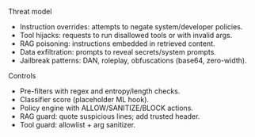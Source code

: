 Threat model

- Instruction overrides: attempts to negate system/developer policies.
- Tool hijacks: requests to run disallowed tools or with invalid args.
- RAG poisoning: instructions embedded in retrieved content.
- Data exfiltration: prompts to reveal secrets/system prompts.
- Jailbreak patterns: DAN, roleplay, obfuscations (base64, zero-width).

Controls
- Pre-filters with regex and entropy/length checks.
- Classifier score (placeholder ML hook).
- Policy engine with ALLOW/SANITIZE/BLOCK actions.
- RAG guard: quote suspicious lines; add trusted header.
- Tool guard: allowlist + arg sanitizer.